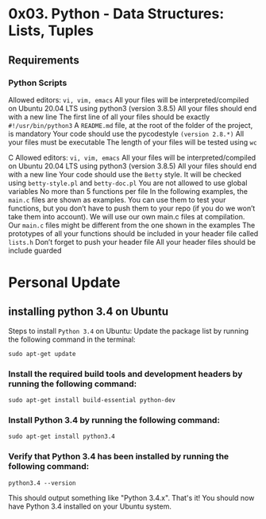 
# 0x03. Python - Data Structures: Lists, Tuples

## Requirements
### Python Scripts
Allowed editors: ``vi, vim, emacs``
All your files will be interpreted/compiled on Ubuntu 20.04 LTS using python3 (version 3.8.5)
All your files should end with a new line
The first line of all your files should be exactly ``#!/usr/bin/python3``
A ``README.md`` file, at the root of the folder of the project, is mandatory
Your code should use the pycodestyle ``(version 2.8.*)``
All your files must be executable
The length of your files will be tested using ``wc``

C
Allowed editors: ``vi, vim, emacs``
All your files will be interpreted/compiled on Ubuntu 20.04 LTS using python3 (version 3.8.5)
All your files should end with a new line
Your code should use the ``Betty`` style. It will be checked using ``betty-style.pl`` and ``betty-doc.pl``
You are not allowed to use global variables
No more than 5 functions per file
In the following examples, the ``main.c`` files are shown as examples. You can use them to test your functions, but you don’t have to push them to your repo (if you do we won’t take them into account). We will use our own main.c files at compilation. Our ``main.c`` files might be different from the one shown in the examples
The prototypes of all your functions should be included in your header file called ``lists.h``
Don’t forget to push your header file
All your header files should be include guarded



# Personal Update

## installing python 3.4 on Ubuntu

Steps to install ``Python 3.4`` on Ubuntu:
Update the package list by running the following command in the terminal:

``sudo apt-get update``

### Install the required build tools and development headers by running the following command:

``sudo apt-get install build-essential python-dev``

### Install Python 3.4 by running the following command:

``sudo apt-get install python3.4``

### Verify that Python 3.4 has been installed by running the following command:

``python3.4 --version``

This should output something like "Python 3.4.x".
That's it! You should now have Python 3.4 installed on your Ubuntu system.